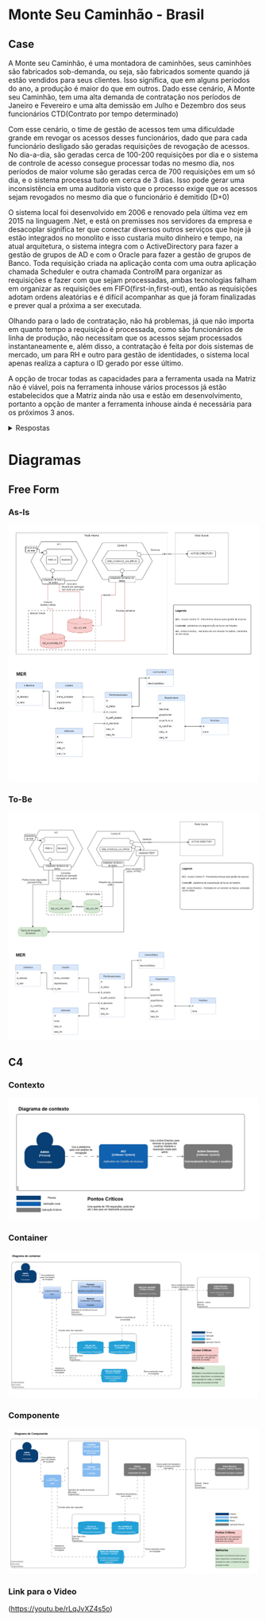 # Monte Seu Caminhão - Brasil

## Case
A Monte seu Caminhão, é uma montadora de caminhões, seus caminhões são fabricados sob-demanda, ou seja, são fabricados somente quando já estão vendidos para seus clientes. Isso significa, que em alguns períodos do ano, a produção é maior do que em outros. Dado esse cenário, A Monte seu Caminhão, tem uma alta demanda de contratação nos períodos de Janeiro e Fevereiro e uma alta demissão em Julho e Dezembro dos seus funcionários CTD(Contrato por tempo determinado)

Com esse cenário, o time de gestão de acessos tem uma dificuldade grande em revogar os acessos desses funcionários, dado que para cada funcionário desligado são geradas requisições de revogação de acessos. No dia-a-dia, são geradas cerca de 100-200 requisições por dia e o sistema de controle de acesso consegue processar todas no mesmo dia, nos períodos de maior volume são geradas cerca de 700 requisições em um só dia, e o sistema processa tudo em cerca de 3 dias. Isso pode gerar uma inconsistência em uma auditoria visto que o processo exige que os acessos sejam revogados no mesmo dia que o funcionário é demitido (D+0)

O sistema local foi desenvolvido em 2006 e renovado pela última vez em 2015 na linguagem .Net, e está on premisses nos servidores da empresa e desacoplar significa ter que conectar diversos outros serviços que hoje já estão integrados no monolito e isso custaria muito dinheiro e tempo, na atual arquitetura, o sistema integra com o ActiveDirectory para fazer a gestão de grupos de AD e com o Oracle para fazer a gestão de grupos de Banco. Toda requisição criada na aplicação conta com uma outra aplicação chamada Scheduler e outra chamada ControlM para organizar as requisições e fazer com que sejam processadas, ambas tecnologias falham em organizar as requisições em FIFO(first-in,first-out), então as requisições adotam ordens aleatórias e é difícil acompanhar as que já foram finalizadas e prever qual a próxima a ser executada.

Olhando para o lado de contratação, não há problemas, já que não importa em quanto tempo a requisição é processada, como são funcionários de linha de produção, não necessitam que os acessos sejam processados instantaneamente e, além disso, a contratação é feita por dois sistemas de mercado, um para RH e outro para gestão de identidades, o sistema local apenas realiza a captura o ID gerado por esse último.

A opção de trocar todas as capacidades para a ferramenta usada na Matriz não é viável, pois na ferramenta inhouse vários processos já estão estabelecidos que a Matriz ainda não usa e estão em desenvolvimento, portanto a opção de manter a ferramenta inhouse ainda é necessária para os próximos 3 anos.
<details>
  <summary>Respostas</summary>
## Respostas
### O que esperamos aprender com esse projeto?
Neste projeto queremos desenvolver nossa capacidade de obtenção de requisitos e análise de requisitos, sejam eles funcionais ou não funcionais.

### Que perguntas precisamos que sejam respondidas?
- Quem são os stakeholders?
- Quais as restrições desse projeto?
- Quais as tecnologias envolvidas?
- Como é o as-is?
- Qual o volume de requisições?
- É um serviço que roda sob demanda ou ele tem um job?
- Quem dará suporte a este serviço?

### Quais são os nossos principais riscos?
- Tempo de projeto
- Diretriz global de mudanças
- Limites de hardware 
- Capacidade da equipe de desenvolvimento
- Não atender a volumetria
- Restrições financeiras
### Crie um plano para aprender o que precisamos para responder a perguntas específicas.
- Buscar mais informações sobre a aplicação as-is.
- Brainstorm com a equipe
- Fazer um desenho da arquitetura atual para validação e entendimento junto aos envolvidos
### Crie um plano para reduzir riscos.
- Observar períodos de freezing.
- Estruturar cronograma de entregas para respeitar o freezing e o tempo de projeto (cascata).
- Levantamento das capacidades do time desenvolvimento para composição da equipe técnica.
- Levantamento dos volumes de requisições históricos.
- Análise de viabilidade técnica (hardware).
### Quem são as partes interessadas?
- Time de acessos 
- Time de segurança 
- Diretoria
- Compliance
### O que eles esperam ganhar?
- Confiabilidade no processo de remoção de acessos;
- Conformidade com diretrizes de auditoria;
- Cumprimento do prazo de revogação previsto em processo.
### Quem são os usuários?
- Time de acessos
### O que eles estão tentando realizar?
- Otimizar tempo de processamento;
- Prestação de contas em auditoria;
- Revogações de acesso dentro do prazo (na data de desligamento do colaborador).
### Qual o pior que pode acontecer?
- Gerar um “falso positivo" e o usuário continuar com os acessos mesmo após o desligamento e esse acesso ser descoberto durante o processo de auditoria.
- Levar ainda mais tempo para processar as requisições.


### Descreva os requisitos que você(s) considera importante e por quê?
- Disponibilidade: A aplicação precisa ficar alwayson, um dia da aplicação fora do ar, já pode causar o discumprimento do prazo.
- Manutenibilidade: A aplicação precisa existir e receber possível alteração nos próximo 3 anos.
- Domínio tecnológico: Garantir que as tecnologias usadas na solução sejam do domínio dos profissionais que irão sustentar a aplicação.
- Performance: Garantir que os acessos tenham sido de fato revogados ao fim do processo.
- Observabilidade: Garantir que o serviço está funcionando e as requisições estão sendo processadas.

### Sobre o que o diagrama ajuda você a raciocinar/pensar?

O diagrama é essencial para trazer uma visão do todo, a construção dele implica também em entender junto ao stakeholder possíveis pontos de dor e requisitos que não haviam sido mapeados no primeiro momento, como aconteceu em nosso caso, pois após montarmos o diagrama, descobrimos que era super importante o sistema ter uma ferramenta de observabilidade acoplada a esse processo, evidenciando a saúde da aplicação. Também foi importante saber a ordem dos acontecimentos e tentar identificar qual seria o ponto de melhoria mais assertivo para o fluxo.

### Quais são os padrões essenciais no diagrama?
Camadas, pub/sub

### Existem padrões ocultos?
Padrão de camadas e Padrão de conexão no ActiveDirectory e ControlM pelo servidor da Suécia.

### Qual é o Metamodelo?
N/A

### Pode ser discernido no diagrama único?
Sim, é uma arquitetura simples e com poucos componentes. Portanto, um único diagrama comporta todos os seus artefatos.

### O diagrama está completo?
Sim, baseado nos conhecimentos que temos do business e da tecnologia, todos os atores e artefatos estão diagramados.

### Poderia ser simplificado e ainda assim ser eficaz?
Entendemos que já está simples o suficiente.

### Houve alguma discussão importante que vocês tiveram como equipe?
Claro, para definir se partiríamos para uma arquitetura de eventos usando pub/sub ou fila.

### Que decisões sua equipe teve dificuldade para tomar?
Se iríamos manter os banco de dados usando CQRS para separar a view do write.

### Que decisões foram tomadas sob incerteza?
partindo de premissas e padrões que já são adotados pelo cliente.

### Houve algum ponto de decisão sem retorno que o forçou a desistir de uma determinada escolha?
Sim, a utilização de serviços em cloud.
</details>


# Diagramas
## Free Form
### As-Is
<p align="center">
  <img alt="Diagrama As-Is" src="root/imagens/Diagramas-Arquitetura AS-IS.drawio.png">
  </p>
  
  ### To-Be
<p align="center">
  <img alt="Diagrama To-Be" src="root/imagens/Diagramas-Arquitetura TO-BE.drawio.png">
  </p>
  
## C4
### Contexto
<p align="center">
  <img alt="Diagrama As-Is" src="root/imagens/Diagrama de Contexto.png">
  </p>

### Container
<p align="center">
  <img alt="Diagrama As-Is" src="root/imagens/Diagrama de Container.png">
  </p>
  
### Componente
<p align="center">
  <img alt="Diagrama As-Is" src="root/imagens/Diagrama de Componente.png">
  </p>

### Link para o Video
(https://youtu.be/rLqJvXZ4s5o)
